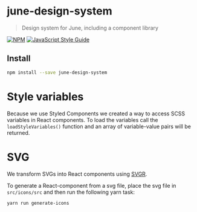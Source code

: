 # june-design-system

> Design system for June, including a component library

[![NPM](https://img.shields.io/npm/v/june-design-system.svg)](https://www.npmjs.com/package/june-design-system) [![JavaScript Style Guide](https://img.shields.io/badge/code_style-standard-brightgreen.svg)](https://standardjs.com)

## Install

```bash
npm install --save june-design-system
```

# Style variables
Because we use Styled Components we created a way to access SCSS variables in React components.
To load the variables call the ```loadStyleVariables()``` function and an array of variable-value pairs will be returned.   

# SVG
We transform SVGs into React components using [SVGR](https://github.com/smooth-code/svgr).

To generate a React-component from a svg file, place the svg file in ```src/icons/src```
and then run the following yarn task:

```bash
yarn run generate-icons
```
